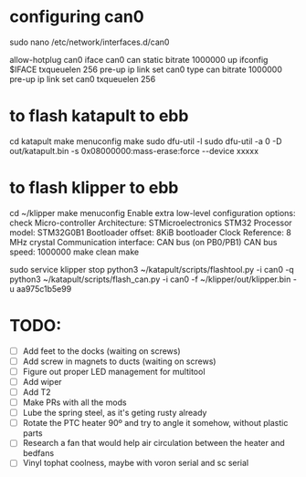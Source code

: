 # configuring can0
sudo nano /etc/network/interfaces.d/can0

allow-hotplug can0
iface can0 can static
    bitrate 1000000
    up ifconfig $IFACE txqueuelen 256
    pre-up ip link set can0 type can bitrate 1000000
    pre-up ip link set can0 txqueuelen 256

# to flash katapult to ebb
cd katapult
make menuconfig
make
sudo dfu-util -l
sudo dfu-util -a 0 -D out/katapult.bin -s 0x08000000:mass-erase:force --device xxxxx


# to flash klipper to ebb
cd ~/klipper
make menuconfig
  Enable extra low-level configuration options: check
  Micro-controller Architecture: STMicroelectronics STM32
  Processor model: STM32G0B1
  Bootloader offset: 8KiB bootloader
  Clock Reference: 8 MHz crystal
  Communication interface: CAN bus (on PB0/PB1)
  CAN bus speed: 1000000
make clean
make

sudo service klipper stop
python3 ~/katapult/scripts/flashtool.py -i can0 -q
python3 ~/katapult/scripts/flash_can.py -i can0 -f ~/klipper/out/klipper.bin -u aa975c1b5e99


# TODO:
- [ ] Add feet to the docks (waiting on screws)
- [ ] Add screw in magnets to ducts (waiting on screws)
- [ ] Figure out proper LED management for multitool
- [ ] Add wiper
- [ ] Add T2
- [ ] Make PRs with all the mods
- [ ] Lube the spring steel, as it's geting rusty already
- [ ] Rotate the PTC heater 90º and try to angle it somehow, without plastic parts
- [ ] Research a fan that would help air circulation between the heater and bedfans
- [ ] Vinyl tophat coolness, maybe with voron serial and sc serial